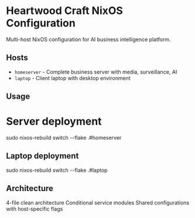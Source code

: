 # Heartwood Craft NixOS Configuration

Multi-host NixOS configuration for AI business intelligence platform.

## Hosts
- `homeserver` - Complete business server with media, surveillance, AI
- `laptop` - Client laptop with desktop environment

## Usage
# Server deployment
sudo nixos-rebuild switch --flake .#homeserver

## Laptop deployment  
sudo nixos-rebuild switch --flake .#laptop
## Architecture

4-file clean architecture
Conditional service modules
Shared configurations with host-specific flags
